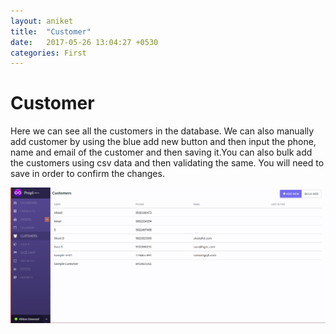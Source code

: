 ```yaml
---
layout: aniket
title:  "Customer"
date:   2017-05-26 13:04:27 +0530
categories: First
---
```


# Customer

Here we can see all the customers in the database. We can also manually add customer by using the blue  add new button and then input the phone, name and email of the customer and then saving it.You can also bulk add the customers using csv data and then validating the same. You will need to save in order to confirm the changes.

![alt text](/images/customers.png)
